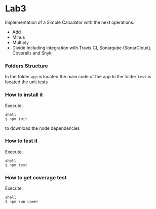 # Lab3
Implementation of a Simple Calculator with the next operations:
* Add
* Minus
* Multiply
* Divide
Including integration with Travis CI, Sonarqube (SonarCloud), Coveralls and Snyk
### Folders Structure
In the folder `app` is located the main code of the app
In the folder `test` is located the unit tests
### How to install it

Execute:
```
shell
$ npm init
```
to download the node dependencies
### How to test it
Execute:
```
shell
$ npm test
```
### How to get coverage test
Execute:
```
shell
$ npm run cover
```
